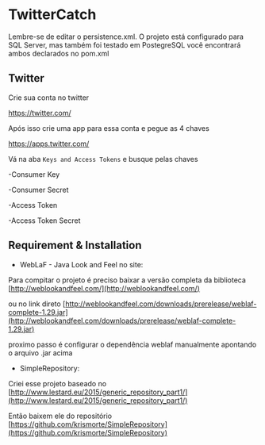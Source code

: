 # TwitterCatch
Lembre-se de editar o persistence.xml. O projeto está configurado para SQL Server, mas também foi testado em PostegreSQL você encontrará
ambos declarados no pom.xml

## Twitter

Crie sua conta no twitter

https://twitter.com/

Após isso crie uma app para essa conta e pegue as 4 chaves

https://apps.twitter.com/

Vá na aba `Keys and Access Tokens` e busque pelas chaves

-Consumer Key 

-Consumer Secret

-Access Token

-Access Token Secret

## Requirement & Installation

- WebLaF - Java Look and Feel no site:

Para compitar o projeto é preciso baixar a versão completa da biblioteca 
[http://weblookandfeel.com/](http://weblookandfeel.com/)


ou no link direto
[http://weblookandfeel.com/downloads/prerelease/weblaf-complete-1.29.jar](http://weblookandfeel.com/downloads/prerelease/weblaf-complete-1.29.jar)


proximo passo é configurar o dependência weblaf manualmente apontando o arquivo .jar acima

- SimpleRepository:

Criei esse projeto baseado no [http://www.lestard.eu/2015/generic_repository_part1/](http://www.lestard.eu/2015/generic_repository_part1/)

Então baixem ele do repositório [https://github.com/krismorte/SimpleRepository](https://github.com/krismorte/SimpleRepository)
